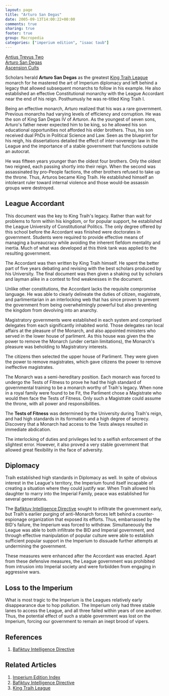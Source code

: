 ```yaml
---
layout: page
title: "Arturo San Degas"
date: 2005-09-13T14:00:22+00:00
comments: true
sharing: true
footer: true
group: Macropedia
categories: ["imperium edition", "isaac taub"]
---
```


<div class='row'>
	<div class='col-md-4'><a href='/macropedia/antius-trevus-two'>Antius Trevus Two</a></div>
	<div class='col-md-4'><a href='/macropedia/arturo-san-degas'>Arturo San Degas</a></div>
	<div class='col-md-4'><a href='/macropedia/ascension-cults'>Ascension Cults</a></div>
</div>


Scholars herald **Arturo San Degas** as the greatest [King Traih League](/macropedia/king-traih-league) monarch for he mastered the art of Imperium diplomacy and left behind a legacy that allowed subsequent monarchs to follow in his example. He also established an effective Constitutional monarchy with the League Accordant near the end of his reign. Posthumusly he was re-titled King Traih I.

Being an effective monarch, Arturo realized that his was a rare government. Previous monarchs had varying levels of efficiency and corruption. He was the son of King San Degas IV of Arturon. As the youngest of seven sons, Arturo's father never expected him to be king, so he allowed his son educational opportunities not afforded his elder brothers. Thus, his son received dual PhDs in Political Science and Law. Seen as the blueprint for his reigh, his dissertations detailed the effect of inter-sovereign law in the League and the importance of a stable government that functions outside an autocrat.

He was fifteen years younger than the oldest four brothers. Only the oldest two reigned, each passing shortly into their reign.  When the second was assassinated by pro-People factions, the other brothers refused to take up the throne. Thus, Arturos became King Traih. He established himself an intolerant ruler toward internal violence and those would-be assassin groups were destroyed.

## League Accordant

This document was the key to King Traih's legacy. Rather than wait for problems to form within his kingdom, or for popular support, he established the League University of Constitutional Politics. The only degree offered by this school before the Accordant was finished were doctorates in government. Students were required to provide effective means of managing a bureaucracy while avoiding the inherent fiefdom mentality and inertia. Much of what was developed at this think tank was applied to the resulting government.

The Accordant was then written by King Traih himself. He spent the better part of five years debating and revising with the best scholars produced by his University. The final document was then given a shaking out by scholars and layman alike in a contest to find weaknesses in the document.

Unlike other constitutions, the Accordant lacks the requisite compromise language. He was able to clearly delineate the duties of citizen, magistrate, and parlimentarian in an interlocking web that has since proven to prevent the government from being overwhelmingly powerful but also preventing the kingdom from devolving into an anarchy.

Magistratory governments were established in each system and comprised delegates from each significantly inhabited world. Those delegates ran local affairs at the pleasure of the Monarch, and also appointed ministers who served in the lower house of parliment. As this house was given the the power to remove the Monarch (under certain limitations), the Monarch's pleasure was beholding to Magistratory interests.

The citizens then selected the upper house of Parliment. They were given the power to remove magistrates, which gave citizens the power to remove ineffective magistrates.

The Monarch was a semi-hereditary position. Each monarch was forced to undergo the Tests of Fitness to prove he had the high standard of governmental training to be a monarch worthy of Traih's legacy. When none in a royal family were found to be Fit, the Parliment chose a Magistrate who would then face the Tests of Fitness. Only such a Magistrate could assume the throne, with all power and responsibilities.

The **Tests of Fitness** was determined by the University during Traih's reign, and had high standards in its formation and a high degree of secrecy. Discovery that a Monarch had access to the Tests always resulted in immediate abdication.

The interlocking of duties and privileges led to a selfish enforcement of the slightest error. However, it also proved a very stable government that allowed great flexibility in the face of adversity.

## Diplomacy

Traih established high standards in Diplomacy as well. In spite of obvious interest in the League's territory, the Imperium found itself incapable of creating a situation where they could justify war. When Traih allowed his daughter to marry into the Imperial Family, peace was established for several generations.

The [Bafiktuy Intelligence Directive](/macropedia/bafiktuy-intelligence-directive) sought to infiltrate the government early, but Traih's earlier purging of anti-Monarch forces left behind a counter-espionage organization that exposed its efforts. Thus, embarrassed by the BID's failure, the Imperium was forced to withdraw. Simultaneously the League was able to both infiltrate the BID and Imperial government, and through effective manipulation of popular culture were able to establish sufficient popular support in the Imperium to dissuade further attempts at undermining the government.

These measures were enhanced after the Accordant was enacted. Apart from these defensive measures, the League government was prohibited from intrusion into Imperial society and were forbidden from engaging in aggressive wars.

## Loss to the Imperium

What is most tragic to the Imperium is the Leagues relatively early disappearance due to hop pollution. The Imperium only had three stable lanes to access the League, and all three failed within years of one another. Thus, the potential effect of such a stable government was lost on the Imperium, forcing our government to remain an inept brood of vipers.

## References
1. [Bafiktuy Intelligence Directive](/macropedia/bafiktuy-intelligence-directive)

## Related Articles

1. [Imperium Edition Index](/macropedia/imperium-edition-index)
2. [Bafiktuy Intelligence Directive](/macropedia/bafiktuy-intelligence-directive)
3. [King Traih League](/macropedia/king-traih-league)


 
